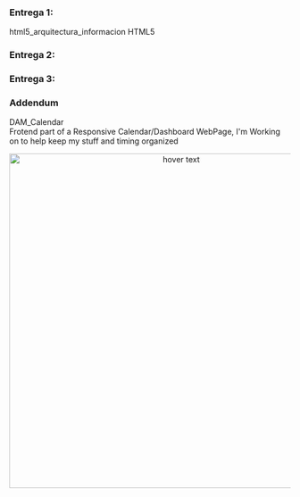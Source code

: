 ### Entrega 1:

html5_arquitectura_informacion
HTML5

### Entrega 2:
### Entrega 3:






### Addendum

DAM_Calendar  
Frotend part of a Responsive Calendar/Dashboard WebPage, I'm Working on to help keep my stuff and timing organized  

<p align="center">
  <img src="" width="600" title="hover text">
</p>
